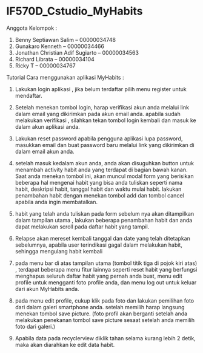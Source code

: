 # IF570D_Cstudio_MyHabits
Anggota Kelompok :
1. Benny Septiawan Salim – 00000034748
2. Gunakaro Kenneth – 00000034466
3. Jonathan Christian Adif Sugiarto – 00000034563
4. Richard Librata – 00000034104
5. Ricky T – 00000034767

Tutorial Cara menggunakan aplikasi MyHabits :

1. Lakukan login aplikasi , jika belum terdaftar pilih menu register untuk mendaftar.

2. Setelah menekan tombol login, harap verifikasi akun anda melalui link dalam email yang dikirimkan
pada akun email anda. apabila sudah melakukan verifikasi , silahkan tekan tombol login kembali dan masuk ke
dalam akun aplikasi anda.

3. Lakukan reset password apabila pengguna aplikasi lupa password, masukkan email dan buat password
baru melalui link yang dikirimkan di dalam email akun anda.

4. setelah masuk kedalam akun anda, anda akan disuguhkan button untuk menambah
activity habit anda yang terdapat di bagian bawah kanan. Saat anda menekan
tombol ini, akan muncul modal form yang berisikan beberapa hal mengenai habit yang bisa
anda tuliskan seperti nama habit, deskripsi habit, tanggal habit dan waktu mulai habit.
lakukan penambahan habit dengan menekan tombol add dan tombol cancel apabila anda ingin membatalkan.

5. habit yang telah anda tuliskan pada form sebelum nya akan ditampilkan dalam tampilan utama , lakukan
beberapa penambahan habit dan anda dapat melakukan scroll pada daftar habit yang tampil.

6. Relapse akan mereset kembali tanggal dan date yang telah ditetapkan sebelumnya, apabila user terindikasi
gagal dalam melakukan habit, sehingga mengulang habit kembali

7. pada menu bar di atas tampilan utama (tombol titik tiga di pojok kiri atas) , terdapat beberapa menu fitur
lainnya seperti reset habit yang berfungsi menghapus seluruh daftar habit yang pernah anda buat, menu edit
profile untuk mengganti foto profile anda, dan menu log out untuk keluar dari akun MyHabits anda.

8. pada menu edit profile, cukup klik pada foto dan lakukan pemilihan foto dari dalam galeri smartphone anda.
setelah memilih harap langsung menekan tombol save picture. (foto profil akan berganti setelah anda melakukan
penekanan tombol save picture sesaat setelah anda memilih foto dari galeri.)

9. Apabila data pada recyclerview diklik tahan selama kurang lebih 2 detik, maka akan diarahkan ke edit data habit.
